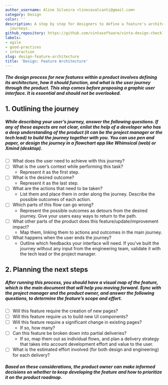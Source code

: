 ```yaml
---
author_username: Aline Silveira <linecavalcanti@gmail.com>
category: Design
color: ''
description: A step by step for designers to define a feature's architecture and user
  journeys.
github_repository: https://github.com/vintasoftware/vinta-design-checklists/tree/master/feature-architecture
labels:
- agile
- good-practices
- interaction
slug: design-feature-architecture
title: 'Design: Feature Architecture'
---
```

##### The design process for new features within a product involves defining its architecture, how it should function, and what is the user journey through the product. This step comes before proposing a graphic user interface. It is essential and should not be overlooked. 

## 1. Outlining the journey
##### While describing your user’s journey, answer the following questions. If any of these aspects are not clear, enlist the help of a developer who has a deep understanding of the product (it can be the project manager or the tech lead) to build the journey together with you. You can use pen and paper, or design the journey in a flowchart app like Whimsical (web) or Xmind (desktop).
* [ ] What does the user need to achieve with this journey? 
* [ ] What is the user’s context while performing this task? 
    * Represent it as the first step.
* [ ] What is the desired outcome? 
    * Represent it as the last step.
* [ ] What are the actions that need to be taken? 
    * List them and place them in order along the journey. Describe the possible outcomes of each action. 
* [ ] Which parts of this flow can go wrong? 
    * Represent the possible outcomes as detours from the desired journey. Give your users easy ways to return to the path.
* [ ] What other parts of the product does this feature/update/improvement impact? 
    * Map them, linking them to actions and outcomes in the main journey.
* [ ] What happens when the user ends the journey?
    * Outline which feedbacks your interface will need. If you’ve built the journey without any input from the engineering team, validate it with the tech lead or the project manager.

## 2. Planning the next steps
##### After running this process, you should have a visual map of the feature, which is the main document that will help you moving forward. Sync with the project manager and the product owner, and answer the following questions, to determine the feature’s scope and effort.
* [ ] Will this feature require the creation of new pages?
* [ ] Will this feature require us to build new UI components?
* [ ] Will this feature require a significant change in existing pages?
    * If so, how many?
* [ ] Can this feature be broken down into partial deliveries? 
    * If so, map them out as individual flows, and plan a delivery strategy that takes into account development effort and value to the user.
* [ ] What is the estimated effort involved (for both design and engineering) for each delivery?

##### Based on these considerations, the product owner can make informed decisions on whether to keep developing the feature and how to prioritize it on the product roadmap.
